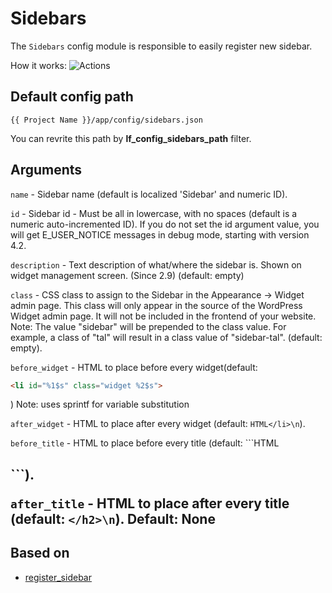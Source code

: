 Sidebars
===

The `Sidebars` config module is responsible to easily register new sidebar.

How it works: ![Actions](images/sidebars.gif)

Default config path
---
`{{ Project Name }}/app/config/sidebars.json`

You can revrite this path by __lf\_config\_sidebars\_path__ filter.

Arguments
---
`name` - Sidebar name (default is localized 'Sidebar' and numeric ID).

`id` - Sidebar id - Must be all in lowercase, with no spaces (default is a numeric auto-incremented ID). If you do not set the id argument value, you will get E_USER_NOTICE messages in debug mode, starting with version 4.2.

`description` - Text description of what/where the sidebar is. Shown on widget management screen. (Since 2.9) (default: empty)

`class` - CSS class to assign to the Sidebar in the Appearance -> Widget admin page. This class will only appear in the source of the WordPress Widget admin page. It will not be included in the frontend of your website. Note: The value "sidebar" will be prepended to the class value. For example, a class of "tal" will result in a class value of "sidebar-tal". (default: empty).

`before_widget` - HTML to place before every widget(default: 
```HTML
<li id="%1$s" class="widget %2$s">
````
) Note: uses sprintf for variable substitution

`after_widget` - HTML to place after every widget (default: ```HTML</li>\n```).

`before_title` - HTML to place before every title (default: ```HTML
<h2 class="widgettitle">
```).

`after_title` - HTML to place after every title (default: ```</h2>\n```).
Default: None

## Based on
* [register_sidebar](https://codex.wordpress.org/Function_Reference/register_sidebar)